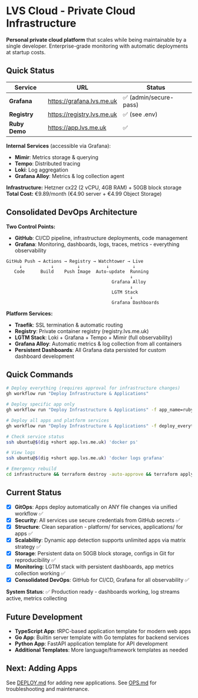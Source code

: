 # LVS Cloud - Private Cloud Infrastructure

**Personal private cloud platform** that scales while being maintainable by a single developer. Enterprise-grade monitoring with automatic deployments at startup costs.

## Quick Status

| Service | URL | Status |
|---------|-----|--------|
| **Grafana** | <https://grafana.lvs.me.uk> | ✅ (admin/secure-pass) |
| **Registry** | <https://registry.lvs.me.uk> | ✅ (see .env) |
| **Ruby Demo** | <https://app.lvs.me.uk> | ✅ |

**Internal Services** (accessible via Grafana):

- **Mimir**: Metrics storage & querying
- **Tempo**: Distributed tracing
- **Loki**: Log aggregation
- **Grafana Alloy**: Metrics & log collection agent

**Infrastructure:** Hetzner cx22 (2 vCPU, 4GB RAM) + 50GB block storage
**Total Cost:** €9.89/month (€4.90 server + €4.99 Object Storage)

## Consolidated DevOps Architecture

**Two Control Points:**

- **GitHub**: CI/CD pipeline, infrastructure deployments, code management
- **Grafana**: Monitoring, dashboards, logs, traces, metrics - everything observability

```plaintext
GitHub Push → Actions → Registry → Watchtower → Live
     ↓           ↓         ↓          ↓         ↓
   Code      Build    Push Image  Auto-update  Running
                                               ↓
                                        Grafana Alloy
                                               ↓
                                        LGTM Stack
                                               ↓
                                        Grafana Dashboards
```

**Platform Services:**

- **Traefik**: SSL termination & automatic routing
- **Registry**: Private container registry (registry.lvs.me.uk)
- **LGTM Stack**: Loki + Grafana + Tempo + Mimir (full observability)
- **Grafana Alloy**: Automatic metrics & log collection from all containers
- **Persistent Dashboards**: All Grafana data persisted for custom dashboard development

## Quick Commands

```bash
# Deploy everything (requires approval for infrastructure changes)
gh workflow run "Deploy Infrastructure & Applications"

# Deploy specific app only
gh workflow run "Deploy Infrastructure & Applications" -f app_name=ruby-demo-app

# Deploy all apps and platform services
gh workflow run "Deploy Infrastructure & Applications" -f deploy_everything=true

# Check service status
ssh ubuntu@$(dig +short app.lvs.me.uk) 'docker ps'

# View logs
ssh ubuntu@$(dig +short app.lvs.me.uk) 'docker logs grafana'

# Emergency rebuild
cd infrastructure && terraform destroy -auto-approve && terraform apply -auto-approve
```

## Current Status

- [x] **GitOps**: Apps deploy automatically on ANY file changes via unified workflow ✅
- [x] **Security**: All services use secure credentials from GitHub secrets ✅
- [x] **Structure**: Clean separation - platform/ for services, applications/ for apps ✅
- [x] **Scalability**: Dynamic app detection supports unlimited apps via matrix strategy ✅
- [x] **Storage**: Persistent data on 50GB block storage, configs in Git for reproducibility ✅
- [x] **Monitoring**: LGTM stack with persistent dashboards, app metrics collection working ✅
- [x] **Consolidated DevOps**: GitHub for CI/CD, Grafana for all observability ✅

**System Status**: ✅ Production ready - dashboards working, log streams active, metrics collecting

## Future Development

- **TypeScript App**: tRPC-based application template for modern web apps
- **Go App**: Builtin server template with Go templates for backend services
- **Python App**: FastAPI application template for API development
- **Additional Templates**: More language/framework templates as needed

## Next: Adding Apps

See [DEPLOY.md](DEPLOY.md) for adding new applications.
See [OPS.md](OPS.md) for troubleshooting and maintenance.
